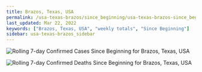 ```yaml
---
title: Brazos, Texas, USA
permalink: /usa-texas-brazos/since_beginning/usa-texas-brazos-since_beginning.html
last_updated: Mar 22, 2022
keywords: ["Brazos, Texas, USA", "weekly totals", "Since Beginning"]
sidebar: usa-texas-brazos_sidebar
---
```


![Rolling 7-day Confirmed Cases Since Beginning for Brazos, Texas, USA](/covid_tracker/images/graphs/usa-texas-brazos-rolling_7_days_confirmed-since_beginning_graph.png)

![Rolling 7-day Confirmed Deaths Since Beginning for Brazos, Texas, USA](/covid_tracker/images/graphs/usa-texas-brazos-rolling_7_days_deaths-since_beginning_graph.png)
